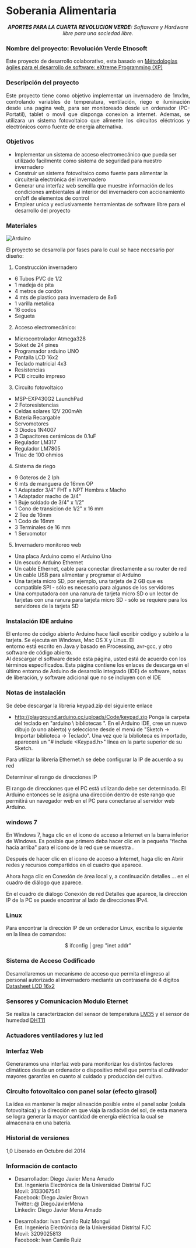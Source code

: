 # Soberania Alimentaria

<p align="center"><em><strong>APORTES PARA LA CUARTA REVOLUCION VERDE:</strong> Softaware y Hardware libre para una sociedad libre.</em></p>

### Nombre del proyecto: Revolución Verde Etnosoft ###

Este proyecto de desarrollo colaborativo, esta basado en [Métodologías ágiles para el desarrollo de software: eXtreme Programming (XP)](http://www.cyta.com.ar/ta0502/v5n2a1.htm)

### Descripción del proyecto ###

<p align="justify"> Este proyecto tiene como objetivo implementar un invernadero de 1mx1m, controlando variables de temperatura, ventilación, riego e iluminación desde una pagina web, para ser monitoreado desde un ordenador (PC-Portatil), tablet o movil que disponga conexion a internet.
Ademas, se utilizara un sistema fotovoltaico que alimente los circuitos eléctricos y electrónicos como fuente de energía alternativa.</p>

### Objetivos ###

* Implementar un sistema de acceso electromecánico que pueda ser utilizado facilmente como sistema de seguridad para nuestro invernadero
* Construir un sistema fotovoltaico como fuente para alimentar la circuitería electrónica del invernadero
* Generar una interfaz web sencilla que muestre información de los condiciones ambientales al interior del invernadero con accionamiento on/off de elementos de control
* Emplear unica y exclusivamente herramientas de software libre para el desarrollo del proyecto

### Materiales ###
![Arduino](http://arduino-info.wikispaces.com/file/view/Mega2560_R3_Label-small-v2%20(2).png/471429496/800x526/Mega2560_R3_Label-small-v2%20(2).png "Arduino Mega")

El proyecto se desarrolla por fases para lo cual se hace necesario por diseño:

1. Construcción invernadero
  * 6 Tubos PVC de 1/2
  * 1 madeja de pita
  * 4 metros de cordón
  * 4 mts de plastico para invernadero de 8x6  
  * 1 varilla metalica 
  * 16 codos  
  * Segueta  

2. Acceso electromecánico:
 * Microcontrolador Atmega328
 * Soket de 24 pines  
 * Programador arduino UNO  
 * Pantalla LCD 16x2  
 * Teclado matricial 4x3  
 * Resistencias
 * PCB circuito impreso  

3. Circuito fotovoltaico  
 * MSP-EXP430G2 LaunchPad  
 * 2 Fotoresistencias  
 * Celdas solares 12V 200mAh  
 * Bateria Recargable  
 * Servomotores  
 * 3 Diodos 1N4007  
 * 3 Capacitores cerámicos de 0.1uF  
 * Regulador LM317  
 * Regulador LM7805  
 * Triac de 100 ohmios  
  
4. Sistema de riego  
 * 9 Goteros de 2 lph  
 * 6 mts de manguera de 16mm OP  
 * 1 Adaptador 3/4" FHT x NPT Hembra x Macho    
 * 1 Adaptador macho de 3/4"  
 * 1 Buje soldado de 3/4" x 1/2"  
 * 1 Cono de transicion de 1/2" x 16 mm  
 * 2 Tee de 16mm  
 * 1 Codo de 16mm  
 * 3 Terminales de 16 mm
 * 1 Servomotor    
  
5. Invernadero monitoreo web  

 * Una placa Arduino como el Arduino Uno  
 * Un escudo Arduino Ethernet  
 * Un cable Ethernet, cable para conectar directamente a su router de red  
 * Un cable USB para alimentar y programar el Arduino  
 * Una tarjeta micro SD, por ejemplo, una tarjeta de 2 GB que es compatible SPI - sólo es necesario para algunos de los servidores  
 * Una computadora con una ranura de tarjeta micro SD o un lector de tarjetas con una ranura para tarjeta micro SD - sólo se requiere para los servidores de la tarjeta SD  

### Instalación IDE arduino   

El entorno de código abierto Arduino hace fácil escribir código y subirlo a la tarjeta. Se ejecuta en Windows, Mac OS X y Linux. El   
entorno está escrito en Java y basado en Processing, avr-gcc, y otro software de código abierto.  
Al descargar el software desde esta página, usted está de acuerdo con los términos especificados. Esta página contiene los enlaces 
de descarga en el último entorno de Arduino de desarrollo integrado (IDE) de software, notas de liberación, y software adicional que no se incluyen con el IDE

### Notas de instalación ###

Se debe descargar la libreria keypad.zip del siguiente enlace   

 * http://playground.arduino.cc/uploads/Code/keypad.zip
Ponga la carpeta del teclado en "arduino \ bibliotecas \". En el Arduino IDE, cree un nuevo dibujo (o uno abierto) y seleccione desde el menú de "Sketch -> Importar biblioteca -> Teclado". Una vez que la biblioteca es importado, aparecerá un "# include <Keypad.h>" línea en la parte superior de su Sketch.  

Para utilizar la librería Ethernet.h se debe configurar la IP de acuerdo a su red  

Determinar el rango de direcciones IP  

El rango de direcciones que el PC está utilizando debe ser determinado. El Arduino entonces se le asigna una dirección dentro de este rango que permitirá un navegador web en el PC para conectarse al servidor web Arduino.
### windows 7 ###

En Windows 7, haga clic en el icono de acceso a Internet en la barra inferior de Windows. Es posible que primero deba hacer clic en la pequeña "flecha hacia arriba" para el icono de la red que se muestra .  

Después de hacer clic en el icono de acceso a Internet, haga clic en Abrir redes y recursos compartidos en el cuadro que aparece.  

Ahora haga clic en Conexión de área local y, a continuación detalles ... en el cuadro de diálogo que aparece.  

En el cuadro de diálogo Conexión de red Detalles que aparece, la dirección IP de la PC se puede encontrar al lado de direcciones IPv4.  
### Linux ###

Para encontrar la dirección IP de un ordenador Linux, escriba lo siguiente en la línea de comandos:  

<p align="center">$ ifconfig | grep "inet addr"</p> 

### Sistema de Acceso Codificado ###

Desarrollaremos un mecanismo de acceso que permita el ingreso al personal autorizado al invernadero mediante un contraseña de 4 dígitos
[Datasheet LCD 16x2](http://www.engineersgarage.com/electronic-components/16x2-lcd-module-datasheet)  

### Sensores y Comunicacion Modulo Eternet  ###
     
Se realiza la caracterizacion del sensor de temperatura [LM35](http://www.ti.com.cn/cn/lit/ds/symlink/lm35.pdf) y el sensor de humedad [DHT11](http://www.micro4you.com/files/sensor/DHT11.pdf)

### Actuadores ventiladores y luz led ###


### Interfaz Web ###
Generaramos una interfaz web para monitorizar los distintos factores climáticos desde un  ordenador o dispositivo móvil que permita el cultivador mayores garantías en cuanto al cuidado y producción del cultivo.

### Circuito fotovoltaico con panel solar (efecto girasol) ###
La idea es mantener la mejor alineación posible entre el panel solar (celula fotovoltaica) y la dirección en que viaja la radiación del sol, de esta manera se logra generar la mayor cantidad de energía eléctrica la cual se almacenara en una batería.



### Historial de versiones ###

1,0 Liberado en Octubre del 2014


### Información de contacto ###

* Desarrollador: Diego Javier Mena Amado  
Est. Ingenieria Electrónica de la Universidad Distrital FJC  
Movil: 3133067541  
Facebook: Diego Javier Brown   
Twitter: @ DiegoJavierMena  
Linkedin: Diego Javier Mena Amado  

* Desarrollador: Ivan Camilo Ruiz Mongui    
Est. Ingenieria Electrónica de la Universidad Distrital FJC  
Movil: 3209025813  
Facebook:  Ivan Camilo Ruiz  
